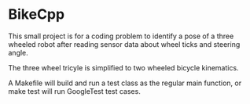 # BikeCpp

This small project is for a coding problem to identify a pose of a three wheeled robot after reading 
sensor data about wheel ticks and steering angle.

The three wheel tricyle is simplified to two wheeled bicycle kinematics.

A Makefile will build and run a test class as the regular main function, 
or make test will run GoogleTest test cases.
